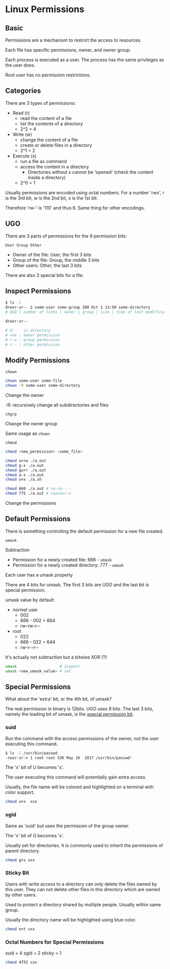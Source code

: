 # Linux Permissions

## Basic

Permissions are a mechanism to restrict the access to resources.

Each file has specific permissions, owner, and owner group.

Each process is executed as a user. The process has the same privileges as the user does.

Root user has no permission restrictions.

## Categories

There are 3 types of permissions:

* Read (r)
  * read the content of a file
  * list the contents of a directory
  * 2^2 = 4
* Write (w)
  * change the content of a file
  * create or delete files in a directory
  * 2^1 = 2
* Execute (x)
  * run a file as command
  * access the content in a directory
    * Directories without x cannot be 'opened' (check the content inside a directory)
  * 2^0 = 1

Usually permissions are encoded using octal numbers.
For a number 'rwx', r is the 3rd bit, w is the 2nd bit, x is the 1st bit.

Therefore 'rw-' is '110' and thus 6. Same thing for other encodings.

## UGO

There are 3 parts of permissions for the 9 permission bits:

`User Group Other`

* Owner of the file: User, the first 3 bits
* Group of the file: Group, the middle 3 bits
* Other users: Other, the last 3 bits

There are also 3 special bits for a file.

## Inspect Permissions

```bash
$ ls -l
drwxr-xr-- 2 some-user some-group 208 Oct 1 13:50 some-directory
# UGO | number of links | owner | group | size | time of last modification | name
```

```bash
drwxr-xr--

# d:    is directory
# rwx : owner permission
# r-x : group permission
# r-- : other permission
```

## Modify Permissions

`chown`

```bash
chown some-user some-file
chown -R some-user some-directory
```

Change the owner

-R: recursively change all subdirectories and files

`chgrp`

Change the owner group

Same usage as `chown`

`chmod`

```bash
chmod <new_permission> <some_file>

chmod u+rw ./a.out
chmod g-x ./a.out
chmod go+r ./a.out
chmod a-x ./a.out
chmod u+x ./a.sh

chmod 660 ./a.out # rw-rw----
chmod 775 ./a.out # rwxrwxr-x
```

Change the permissions

## Default Permissions

There is something controlling the default permission for a new file created.

`umask`

Subtraction

* Permission for a newly created file: 666 - `umask`
* Permission for a newly created directory: 777 - `umask`

Each user has a umask property

There are 4 bits for umask. The first 3 bits are UGO and the last bit is special permission.

umask value by default:

* normal user
  * 002
  * 666 - 002 = 664
  * rw-rw-r--
* root
  * 022
  * 666 - 022 = 644
  * rw-r--r--

It's actually not subtraction but a bitwise XOR (?)

```bash
umask                   # inspect
umask <new_umask_value> # set
```

## Special Permissions

What about the 'extra' bit, or the 4th bit, of umask?

The real permission in binary is 12bits. UGO uses 9 bits.
The last 3 bits, namely the leading bit of umask, is the [special permission bit](https://docs.oracle.com/cd/E19683-01/816-4883/secfile-69/index.html).

### suid

Run the command with the access permissions of the owner, not the user executing this command.

```bash
$ ls -l /usr/bin/passwd
-rwsr-xr-x 1 root root 53K May 16  2017 /usr/bin/passwd*
```

The 'x' bit of U becomes 's'.

The user executing this command will potentially gain extra access.

Usually, the file name will be colored and highlighted on a terminal with color support.

```bash
chmod u+s  xxx
```

### sgid

Same as 'suid' but uses the permission of the group owner.

The 'x' bit of G becomes 's'.

Usually set for directories. It is commonly used to inherit the permissions of parent directory.

```bash
chmod g+s xxx
```

### Sticky Bit

Users with write access to a directory can only delete the files owned by this user.
They can not delete other files in this directory which are owned by other users.

Used to protect a directory shared by multiple people. Usually within same group.

Usually the directory name will be highlighted using blue color.

```bash
chmod o+t xxx
```

### Octal Numbers for Special Permissions

suid = 4
sgid = 2
sticky = 1

```bash
chmod 4755 xxx
```